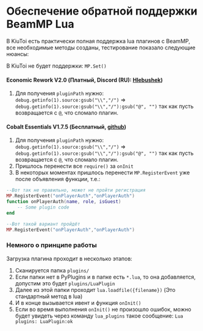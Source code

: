 # Обеспечение обратной поддержки BeamMP Lua

В KiuToi есть практически полная поддержка lua плагинов с BeamMP, все необходимые методы созданы, тестирование показало следующие нюансы:

В KiuToi не будет поддержки: `MP.Set()`

#### Economic Rework V2.0 (Платный, Discord (RU): [Hlebushek](https://discordapp.com/users/449634697593749516))

1. Для получения `pluginPath` нужно: `debug.getinfo(1).source:gsub("\\","/")` => `debug.getinfo(1).source:gsub("\\","/"):gsub("@", "")` так как пусть возвращается с `@`, что сломало плагин.

#### Cobalt Essentials V1.7.5 (Бесплатный, [github](https://github.com/prestonelam2003/CobaltEssentials/))

1. Для получения `pluginPath` нужно: `debug.getinfo(1).source:gsub("\\","/")` => `debug.getinfo(1).source:gsub("\\","/"):gsub("@", "")` так как пусть возвращается с `@`, что сломало плагин.
2. Пришлось перенести все `require()` за `onInit`
3. В некоторых моментах пришлось перенести `MP.RegisterEvent` уже после объявления функции, т.е.:
```lua
--Вот так не правильно, может не пройти регистрация
MP.RegisterEvent("onPlayerAuth","onPlayerAuth") 
function onPlayerAuth(name, role, isGuest)
    -- Some plugin code
end

--Вот такой вариант пройдёт
MP.RegisterEvent("onPlayerAuth","onPlayerAuth")
```

### Немного о принципе работы

Загрузка плагина проходит в несколько этапов:

1. Сканируется папка `plugins/`
2. Если папки нет в PyPlugins и в папке есть `*.lua`, то она добавляется, допустим это будет `plugins/LuaPlugin`
3. Далее из этой папки проходит `lua.loadfile({filename})` (Это стандартный метод в lua)
4. И в конце вызывается ивент и функция `onInit()`
5. Если во время выполнения `onInit()` не произошло ошибок, можно будет увидеть через команду `lua_plugins` такое сообщение: `Lua plugins: LuaPlugin:ok`
